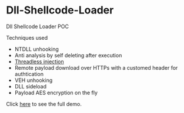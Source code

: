 # Dll-Shellcode-Loader
Dll Shellcode Loader POC

Techniques used
- NTDLL unhooking
- Anti analysis by self deleting after execution
- [Threadless injection](https://github.com/CCob/ThreadlessInject)
- Remote payload download over HTTPs with a customed header for authtication
- VEH unhooking
- DLL sideload
- Payload AES encryption on the fly 

Click [here](https://drive.google.com/file/d/1LenFbhhj8n7esZXn6NXPdZ-pDy8bTdjx/view) to see the full demo.
